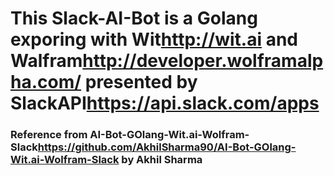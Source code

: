 # This Slack-AI-Bot is a Golang exporing with Wit<http://wit.ai> and Walfram<http://developer.wolframalpha.com/> presented by SlackAPI<https://api.slack.com/apps>
###
###  Reference from AI-Bot-GOlang-Wit.ai-Wolfram-Slack<https://github.com/AkhilSharma90/AI-Bot-GOlang-Wit.ai-Wolfram-Slack> by Akhil Sharma

